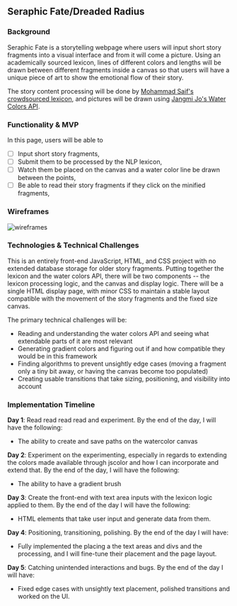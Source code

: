 ## Seraphic Fate/Dreaded Radius

### Background

Seraphic Fate is a storytelling webpage where users will input short story fragments into a visual interface and from it will come a picture. Using an academically sourced lexicon, lines of different colors and lengths will be drawn between different fragments inside a canvas so that users will have a unique piece of art to show the emotional flow of their story.

The story content processing will be done by <a href="http://saifmohammad.com/WebPages/NRC-Emotion-Lexicon.htm">Mohammad Saif's crowdsourced lexicon</a>, and pictures will be drawn using <a href="https://github.com/evdel720/watercolor">Jangmi Jo's Water Colors API</a>.

### Functionality & MVP

In this page, users will be able to

- [ ] Input short story fragments,
- [ ] Submit them to be processed by the NLP lexicon,
- [ ] Watch them be placed on the canvas and a water color line be drawn between the points,
- [ ] Be able to read their story fragments if they click on the minified fragments,

### Wireframes

![wireframes](https://github.com/angrobertsh/seraph_dread/blob/master/docs/wireframes/radius_wf.png)

### Technologies & Technical Challenges

This is an entirely front-end JavaScript, HTML, and CSS project with no extended database storage for older story fragments. Putting together the lexicon and the water colors API, there will be two components -- the lexicon processing logic, and the canvas and display logic. There will be a single HTML display page, with minor CSS to maintain a stable layout compatible with the movement of the story fragments and the fixed size canvas.

The primary technical challenges will be:

- Reading and understanding the water colors API and seeing what extendable parts of it are most relevant
- Generating gradient colors and figuring out if and how compatible they would be in this framework
- Finding algorithms to prevent unsightly edge cases (moving a fragment only a tiny bit away, or having the canvas become too populated)
- Creating usable transitions that take sizing, positioning, and visibility into account

### Implementation Timeline

**Day 1**: Read read read read and experiment. By the end of the day, I will have the following:

- The ability to create and save paths on the watercolor canvas

**Day 2**: Experiment on the experimenting, especially in regards to extending the colors made available through jscolor and how I can incorporate and extend that. By the end of the day, I will have the following:

- The ability to have a gradient brush

**Day 3**: Create the front-end with text area inputs with the lexicon logic applied to them.  By the end of the day I will have the following:

- HTML elements that take user input and generate data from them.

**Day 4**: Positioning, transitioning, polishing. By the end of the day I will have:

- Fully implemented the placing a the text areas and divs and the processing, and I will fine-tune their placement and the page layout.

**Day 5**: Catching unintended interactions and bugs. By the end of the day I will have:

- Fixed edge cases with unsightly text placement, polished transitions and worked on the UI.
